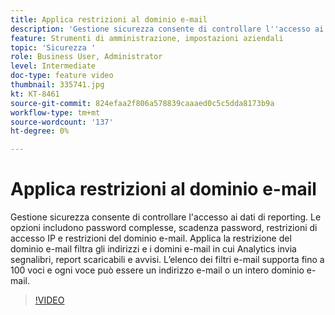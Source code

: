 ```yaml
---
title: Applica restrizioni al dominio e-mail
description: 'Gestione sicurezza consente di controllare l''accesso ai dati di reporting. Le opzioni includono password complesse, scadenza password, restrizioni di accesso IP e restrizioni del dominio e-mail. Applica la restrizione del dominio e-mail filtra gli indirizzi e i domini e-mail in cui Analytics invia segnalibri, report scaricabili e avvisi. L’elenco dei filtri e-mail supporta fino a 100 voci e ogni voce può essere un indirizzo e-mail o un intero dominio e-mail. '
feature: Strumenti di amministrazione, impostazioni aziendali
topic: 'Sicurezza '
role: Business User, Administrator
level: Intermediate
doc-type: feature video
thumbnail: 335741.jpg
kt: KT-8461
source-git-commit: 824efaa2f806a578839caaaed0c5c5dda8173b9a
workflow-type: tm+mt
source-wordcount: '137'
ht-degree: 0%

---
```



# Applica restrizioni al dominio e-mail

Gestione sicurezza consente di controllare l&#39;accesso ai dati di reporting. Le opzioni includono password complesse, scadenza password, restrizioni di accesso IP e restrizioni del dominio e-mail. Applica la restrizione del dominio e-mail filtra gli indirizzi e i domini e-mail in cui Analytics invia segnalibri, report scaricabili e avvisi. L’elenco dei filtri e-mail supporta fino a 100 voci e ogni voce può essere un indirizzo e-mail o un intero dominio e-mail.


>[!VIDEO](https://video.tv.adobe.com/v/335741/?quality=12&learn=on)